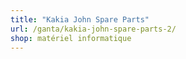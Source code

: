 ```yaml
---
title: "Kakia John Spare Parts"
url: /ganta/kakia-john-spare-parts-2/
shop: matériel informatique
---
```

